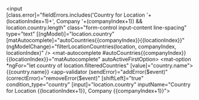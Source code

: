
<input  
                                        [class.error]="fieldErrors.includes('Country for Location '+(locationIndex+1)+', Company '+(companyIndex+1)) && location.country.length" 
                                        class="form-control input-content line-spacing" type="text"
                                            [(ngModel)]="location.country"
                                            [matAutocomplete]="autoCountries{{companyIndex}}{{locationIndex}}"
                                            (ngModelChange)="filterLocationCountries(location, companyIndex, locationIndex)" />
                                        <mat-autocomplete #autoCountries{{companyIndex}}{{locationIndex}}="matAutocomplete" autoActiveFirstOption>
                                            <mat-option *ngFor="let country of location.filteredCountries" [value]="country.name">
                                                <span class="fi fi-{{country.code.toLowerCase()}}"></span>
                                                {{country.name}}
                                            </mat-option>
                                        </mat-autocomplete>
                                        <app-validator (sendError)="addError($event)"
                                            (correctError)="removeError($event)" [shiftLeft]="true"
                                            condition_type="country" [input]="location.country"
                                            inputName="Country for Location {{locationIndex+1}}, Company {{companyIndex+1}}"></app-validator>
